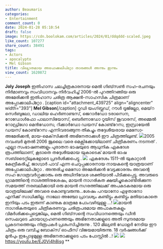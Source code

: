 ```yaml
---
author: Beaumaris
categories:
- Entertainment
comment_count: 0
date: 2024-01-28 05:10:54
draft: false
image: https://cdn.boolokam.com/articles/2024/01/ddqddd-scaled.jpeg
like_count: 107277
share_count: 38491
tags:
- Actors
- apocalypto
- Mel Gibson
title: വിഖ്യാതമായ അപോക്കലിപ്റ്റോ താരങ്ങൾ അന്നും ഇന്നും
view_count: 1620872
---
```


**Joly Joseph** ഇതിഹാസ ചലച്ചിത്രകാരനായ മെൽ ഗിബ്‌സൺ സഹ-രചനയും നിർമാണവും സംവിധാനവും നിർവഹിച്ച് 2006-ൽ പുറത്തിറങ്ങിയ ഒരു അമേരിക്കൻ ഇതിഹാസ ചരിത്ര ആക്ഷൻ-സാഹസിക ചിത്രമാണ് അപ്പോക്കാലിപ്റ്റോ . [caption id="attachment_439725" align="aligncenter" width="393"] **Mel Gibson**[/caption] റൂഡി യംഗ്‌ബ്ലഡ്, റൗൾ ട്രൂജില്ലോ, മെയ്‌റ സെർബുലോ, ഡാലിയ ഹെർണാണ്ടസ്, ജെറാർഡോ ടരാസെന, റോഡോൾഫോ പാലാസിയോസ്, ബെർണാഡോ റൂയിസ് ജുവാരസ്, അമ്മെൽ റോഡ്രിഗോ മെൻഡോസ, റിക്കാർഡോ ഡയസ് കോണ്ട്‌റേസ, ഇസ്രായേൽ ഡയസ് കോണ്ട്‌റേസ എന്നിവരടങ്ങുന്ന തികച്ചും തദ്ദേശീയരായ മെസോ-അമേരിക്കൻ, മായ-മെക്‌സിക്കൻ അഭിനേതാക്കൾ ഈ ചിത്രത്തിലുണ്ട്. ![](https://cdn.boolokam.com/articles/2024/01/ddqddd-scaled.jpeg)2005 നവംബർ മുതൽ 2006 ജൂലൈ വരെ മെക്സിക്കോയിലാണ് ചിത്രീകരണം നടന്നത് . എല്ലാ സംഭാഷണങ്ങളും പുരാതന ഭാഷയുടെ ആധുനിക ഏകദേശ രൂപത്തിലാണ്, കൂടാതെ തദ്ദേശീയമായ യുകാടെക് മായൻ ഭാഷ സബ്‌ടൈറ്റിലുകളോടെ പ്രദർശിക്കപെട്ടു . ![](https://cdn.boolokam.com/articles/2024/01/dqqddqd.webp) ഏകദേശം 1511-ൽ യുകാറ്റാൻ കേന്ദ്രീകരിച്ച്, ജാഗ്വാർ പാവ് എന്ന ചെറുപ്പക്കാരനായ നായകന്റെ യാത്രയാണ് അപ്പോക്കാലിപ്റ്റോ . അന്തരിച്ച മെസോ അമേരിക്കൻ വേട്ടക്കാരനും അവന്റെ സഹ ഗോത്രവർഗ്ഗക്കാരും ഒരു അധിനിവേശ ശക്തിയാൽ പിടിക്കപ്പെട്ടു. അവരുടെ ഗ്രാമത്തിന്റെ നാശത്തിനുശേഷം, മായൻ നാഗരികത ക്ഷയിച്ചുകൊണ്ടിരിക്കുന്ന സമയത്ത് നരബലിക്കായി ഒരു മായൻ നഗരത്തിലേക്ക് അപകടകരമായ ഒരു യാത്രയിലേക്ക് അവരെ കൊണ്ടുവരുന്നു...ശേഷം പറയാനോ എഴുതാനോ എനിക്ക് സാധിക്കില്ല. നാലോ അഞ്ചോ പ്രാവശ്യം കണ്ടിട്ടും കണ്ടിട്ടും മതിയാകാതെ ഇനിയും പടം ഇരുന്ന് കാണുക മാത്രമേ പോംവഴിയുള്ളൂ ...! ![](https://cdn.boolokam.com/articles/2024/01/qdqd-2.jpg)മായൻ നാഗരികതയുടെ ചിത്രീകരണവും ചരിത്രപരമായ അപാകതകളും വിമർശിക്കപ്പെട്ടെങ്കിലും, മെൽ ഗിബ്‌സന്റെ സംവിധാനത്തെയും ഡീൻ സെംലറുടെ ഛായാഗ്രഹണത്തെയും അഭിനേതാക്കളുടെ അതി സുന്ദരമായ പ്രകടനത്തെയും നിരൂപകർ പ്രശംസിച്ചിരുന്നു . 120 മില്യൺ ഡോളർ നേടിയ ഈ ചിത്രം ഒരു വമ്പിച്ച ബോക്‌സ് ഓഫീസ് വിജയമായിരുന്നു. 18 വർഷങ്ങൾക്ക് മുൻപും ഇപ്പോഴുമുള്ള അഭിനേതാക്കളുടെ പടം പോസ്റ്റിൽ ..! ![](https://cdn.boolokam.com/articles/2024/01/xx.jpg) ![](https://cdn.boolokam.com/articles/2024/01/fwwff-5.jpg) https://youtu.be/EJ0Vi4h8isg **